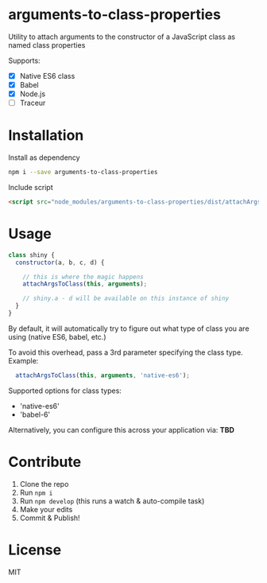 # arguments-to-class-properties
Utility to attach arguments to the constructor of a JavaScript class as named class properties

Supports:

* [x] Native ES6 class
* [x] Babel
* [x] Node.js
* [ ] Traceur

# Installation

Install as dependency

```sh
npm i --save arguments-to-class-properties
```

Include script
```html
<script src="node_modules/arguments-to-class-properties/dist/attachArgsToClass.js"></script>
```

# Usage

```js
class shiny {
  constructor(a, b, c, d) {

    // this is where the magic happens
    attachArgsToClass(this, arguments);

    // shiny.a - d will be available on this instance of shiny
  }
}
```

By default, it will automatically try to figure out what type of class you are using (native ES6, babel, etc.)

To avoid this overhead, pass a 3rd parameter specifying the class type. Example:

```js
  attachArgsToClass(this, arguments, 'native-es6');
```

Supported options for class types:

* 'native-es6'
* 'babel-6'

Alternatively, you can configure this across your application via: **TBD**

# Contribute

1. Clone the repo
2. Run `npm i`
3. Run `npm develop` (this runs a watch & auto-compile task)
4. Make your edits
5. Commit & Publish!

# License
MIT
